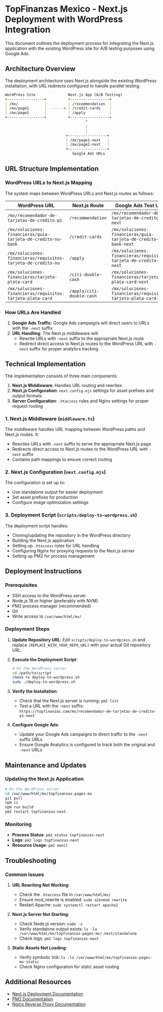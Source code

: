 # TopFinanzas Mexico - Next.js Deployment with WordPress Integration

This document outlines the deployment process for integrating the Next.js application with the existing WordPress site for A/B testing purposes using Google Ads.

## Architecture Overview

The deployment architecture uses Next.js alongside the existing WordPress installation, with URL redirects configured to handle parallel testing:

```markdown
WordPress Site               Next.js App (A/B Testing)
+-----------------+          +------------------+
| /mx/            |          | /recommendation  |
| /mx/page1       |  ------> | /credit-cards    |
| /mx/page2       |          | /apply           |
+-----------------+          +------------------+
                                     ^
                                     |
                                     |
                            +------------------+
                            | /mx/page1-next   |
                            | /mx/page2-next   |
                            +------------------+
                               Google Ads URLs
```

## URL Structure Implementation

### WordPress URLs to Next.js Mapping

The system maps between WordPress URLs and Next.js routes as follows:

| WordPress URL | Next.js Route | Google Ads Test URL |
|---------------|---------------|---------------------|
| `/mx/recomendador-de-tarjetas-de-credito-p1` | `/recommendation` | `/mx/recomendador-de-tarjetas-de-credito-p1-next` |
| `/mx/soluciones-financieras/guia-tarjeta-de-credito-nu-bank` | `/credit-cards` | `/mx/soluciones-financieras/guia-tarjeta-de-credito-nu-bank-next` |
| `/mx/soluciones-financieras/requisitos-tarjeta-de-credito-nu` | `/apply` | `/mx/soluciones-financieras/requisitos-tarjeta-de-credito-nu-next` |
| `/mx/soluciones-financieras/tarjeta-plata-card` | `/citi-double-cash` | `/mx/soluciones-financieras/tarjeta-plata-card-next` |
| `/mx/soluciones-financieras/requisitos-tarjeta-plata-card` | `/apply/citi-double-cash` | `/mx/soluciones-financieras/requisitos-tarjeta-plata-card-next` |

### How URLs Are Handled

1. **Google Ads Traffic**: Google Ads campaigns will direct users to URLs with the `-next` suffix
2. **URL Handling**: The Next.js middleware will:
   - Rewrite URLs with `-next` suffix to the appropriate Next.js route
   - Redirect direct access to Next.js routes to the WordPress URL with `-next` suffix for proper analytics tracking

## Technical Implementation

The implementation consists of three main components:

1. **Next.js Middleware**: Handles URL routing and rewrites
2. **Next.js Configuration**: `next.config.mjs` settings for asset prefixes and output formats
3. **Server Configuration**: `.htaccess` rules and Nginx settings for proper request routing

### 1. Next.js Middleware (`middleware.ts`)

The middleware handles URL mapping between WordPress paths and Next.js routes. It:

- Rewrites URLs with `-next` suffix to serve the appropriate Next.js page
- Redirects direct access to Next.js routes to the WordPress URL with `-next` suffix
- Contains path mappings to ensure correct routing

### 2. Next.js Configuration (`next.config.mjs`)

The configuration is set up to:

- Use standalone output for easier deployment
- Set asset prefixes for production
- Configure image optimization settings

### 3. Deployment Script (`scripts/deploy-to-wordpress.sh`)

The deployment script handles:

- Cloning/updating the repository in the WordPress directory
- Building the Next.js application
- Setting up `.htaccess` rules for URL handling
- Configuring Nginx for proxying requests to the Next.js server
- Setting up PM2 for process management

## Deployment Instructions

### Prerequisites

- SSH access to the WordPress server
- Node.js 18 or higher (preferably with NVM)
- PM2 process manager (recommended)
- Git
- Write access to `/var/www/html/mx/`

### Deployment Steps

1. **Update Repository URL**:
   Edit `scripts/deploy-to-wordpress.sh` and replace `[REPLACE_WITH_YOUR_REPO_URL]` with your actual Git repository URL.

2. **Execute the Deployment Script**:

   ```bash
   # On the WordPress server
   cd /path/to/script
   chmod +x deploy-to-wordpress.sh
   sudo ./deploy-to-wordpress.sh
   ```

3. **Verify the Installation**:
   - Check that the Next.js server is running: `pm2 list`
   - Test a URL with the `-next` suffix: `https://topfinanzas.com/mx/recomendador-de-tarjetas-de-credito-p1-next`

4. **Configure Google Ads**:
   - Update your Google Ads campaigns to direct traffic to the `-next` suffix URLs
   - Ensure Google Analytics is configured to track both the original and `-next` URLs

## Maintenance and Updates

### Updating the Next.js Application

```bash
# On the WordPress server
cd /var/www/html/mx/topfinanzas-pages-mx
git pull
npm ci
npm run build
pm2 restart topfinanzas-next
```

### Monitoring

- **Process Status**: `pm2 status topfinanzas-next`
- **Logs**: `pm2 logs topfinanzas-next`
- **Resource Usage**: `pm2 monit`

## Troubleshooting

### Common Issues

1. **URL Rewriting Not Working**:
   - Check the `.htaccess` file in `/var/www/html/mx/`
   - Ensure mod_rewrite is enabled: `sudo a2enmod rewrite`
   - Restart Apache: `sudo systemctl restart apache2`

2. **Next.js Server Not Starting**:
   - Check Node.js version: `node -v`
   - Verify standalone output exists: `ls -la /var/www/html/mx/topfinanzas-pages-mx/.next/standalone`
   - Check logs: `pm2 logs topfinanzas-next`

3. **Static Assets Not Loading**:
   - Verify symbolic link: `ls -la /var/www/html/mx/topfinanzas-pages-mx-static`
   - Check Nginx configuration for static asset routing

## Additional Resources

- [Next.js Deployment Documentation](https://nextjs.org/docs/deployment)
- [PM2 Documentation](https://pm2.keymetrics.io/docs/usage/quick-start/)
- [Nginx Reverse Proxy Documentation](https://docs.nginx.com/nginx/admin-guide/web-server/reverse-proxy/)
